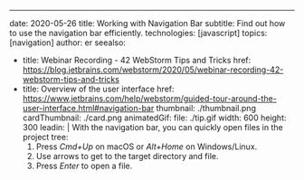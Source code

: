 ---
date: 2020-05-26 title: Working with Navigation Bar subtitle: Find out how to use the navigation bar efficiently. technologies: [javascript] topics: [navigation] author: er seealso:
- title: Webinar Recording - 42 WebStorm Tips and Tricks href: https://blog.jetbrains.com/webstorm/2020/05/webinar-recording-42-webstorm-tips-and-tricks
- title: Overview of the user interface href: https://www.jetbrains.com/help/webstorm/guided-tour-around-the-user-interface.html#navigation-bar thumbnail: ./thumbnail.png cardThumbnail: ./card.png animatedGif: file: ./tip.gif width: 600 height: 300 leadin: | With the navigation bar, you can quickly open files in the project tree:
  1. Press *Cmd+Up* on macOS or *Alt+Home* on Windows/Linux.
  2. Use arrows to get to the target directory and file.
  3. Press *Enter* to open a file.

